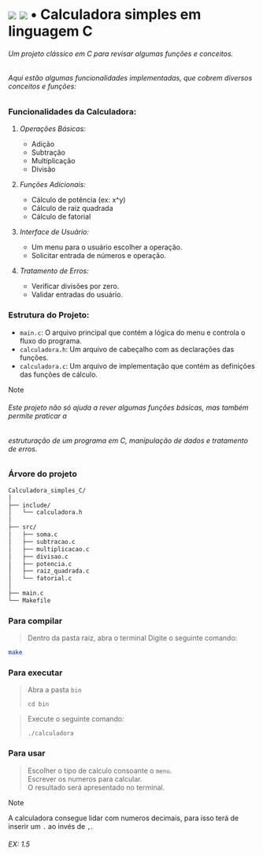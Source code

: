 # <a href="#" style="pointer-events: none;"> <img src="https://img.shields.io/badge/status-finished-success?color=%2312bab9&style=flat-square"/></a> <a href="https://github.com/AdaoG0n" style="pointer-events: none;"> <img src="https://img.shields.io/badge/Follow-me?color=%2312bab9&style=flat-square"/></a> • Calculadora simples em linguagem C

###### Um projeto clássico em C para revisar algumas funções e conceitos. 
###### Aqui estão algumas funcionalidades implementadas, que cobrem diversos conceitos e funções:

### Funcionalidades da Calculadora:
1. *Operações Básicas:*
   - Adição
   - Subtração
   - Multiplicação
   - Divisão

2. *Funções Adicionais:*
   - Cálculo de potência (ex: x^y)
   - Cálculo de raiz quadrada
   - Cálculo de fatorial

3. *Interface de Usuário:*
   - Um menu para o usuário escolher a operação.
   - Solicitar entrada de números e operação.

4. *Tratamento de Erros:*
   - Verificar divisões por zero.
   - Validar entradas do usuário.

### Estrutura do Projeto:
- `main.c`: O arquivo principal que contém a lógica do menu e controla o fluxo do programa.
- `calculadora.h`: Um arquivo de cabeçalho com as declarações das funções.
- `calculadora.c`: Um arquivo de implementação que contém as definições das funções de cálculo.


>[!Note]
>###### Este projeto não só ajuda a rever algumas funções básicas, mas também permite praticar a
>###### estruturação de um programa em C, manipulação de dados e tratamento de erros.

### Árvore do projeto

```sh
Calculadora_simples_C/
│
├── include/
│   └── calculadora.h
│
├── src/
│   ├── soma.c
│   ├── subtracao.c
│   ├── multiplicacao.c
│   ├── divisao.c
│   ├── potencia.c
│   ├── raiz_quadrada.c
│   └── fatorial.c
│
├── main.c
└── Makefile
```

### Para compilar
> Dentro da pasta raiz, abra o terminal
> Digite o seguinte comando:
```sh
make
```

### Para executar
> Abra a pasta `bin`
>```
>cd bin
>```

> Execute o seguinte comando:
> ```
> ./calculadora
> ```

### Para usar
> Escolher o tipo de calculo consoante o `menu`. <br/>
> Escrever os numeros para calcular. <br/>
> O resultado será apresentado no terminal.

> [!Note]
> A calculadora consegue lidar com numeros decimais, para isso terá de inserir um `.` ao invés de `,`.
> ###### EX: 1.5
